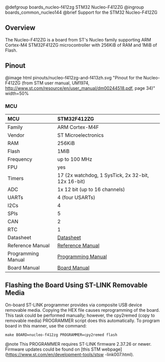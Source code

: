  @defgroup    boards_nucleo-f412zg STM32 Nucleo-F412ZG
 @ingroup     boards_common_nucleo144
 @brief       Support for the STM32 Nucleo-F412ZG

## Overview

The Nucleo-F412ZG is a board from ST's Nucleo family supporting ARM Cortex-M4
STM32F412ZG microcontroller with 256KiB of RAM and 1MiB of Flash.

## Pinout

@image html pinouts/nucleo-f412zg-and-f413zh.svg "Pinout for the Nucleo-F412ZG (from STM user manual, UM1974, http://www.st.com/resource/en/user_manual/dm00244518.pdf, page 34)" width=50%

### MCU

| MCU          |     STM32F412ZG
|:-------------|:--------------------|
| Family       | ARM Cortex-M4F      |
| Vendor       | ST Microelectronics |
| RAM          | 256KiB              |
| Flash        | 1MiB                |
| Frequency    | up to 100 MHz       |
| FPU          | yes                 |
| Timers       | 17 (2x watchdog, 1 SysTick, 2x 32-bit, 12x 16-bit) |
| ADC          | 1x 12 bit (up to 16 channels) |
| UARTs        | 4 (four USARTs)     |
| I2Cs         | 4                   |
| SPIs         | 5                   |
| CAN          | 2                   |
| RTC          | 1                   |
| Datasheet    | [Datasheet](https://www.st.com/resource/en/datasheet/stm32f412zg.pdf)|
| Reference Manual | [Reference Manual](https://www.st.com/resource/en/reference_manual/rm0402-stm32f412-advanced-armbased-32bit-mcus-stmicroelectronics.pdf)|
| Programming Manual | [Programming Manual](https://www.st.com/resource/en/programming_manual/pm0214-stm32-cortexm4-mcus-and-mpus-programming-manual-stmicroelectronics.pdf)|
| Board Manual | [Board Manual](https://www.st.com/resource/en/user_manual/dm00244518-stm32-nucleo-144-boards-stmicroelectronics.pdf)|

## Flashing the Board Using ST-LINK Removable Media

On-board ST-LINK programmer provides via composite USB device removable media.
Copying the HEX file causes reprogramming of the board. This task
could be performed manually; however, the cpy2remed (copy to removable
media) PROGRAMMER script does this automatically. To program board in
this manner, use the command:
```
make BOARD=nucleo-f412zg PROGRAMMER=cpy2remed flash
```
@note This PROGRAMMER requires ST-LINK firmware 2.37.26 or newer. Firmware updates
could be found on [this STM webpage](https://www.st.com/en/development-tools/stsw
-link007.html).
